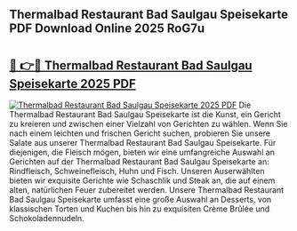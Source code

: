 ## Thermalbad Restaurant Bad Saulgau Speisekarte PDF Download Online 2025 RoG7u

# <h2><a href="http://gc5zwl.nevu.top/?p=Thermalbad+Restaurant+Bad+Saulgau+Speisekarte">🔗 👉🔴 Thermalbad Restaurant Bad Saulgau Speisekarte 2025 PDF</a></h2>

[![Thermalbad Restaurant Bad Saulgau Speisekarte 2025 PDF](https://i.imgur.com/dBaPXMq.png)](http://gc5zwl.nevu.top/?p=Thermalbad+Restaurant+Bad+Saulgau+Speisekarte)
Die Thermalbad Restaurant Bad Saulgau Speisekarte ist die Kunst, ein Gericht zu kreieren und zwischen einer Vielzahl von Gerichten zu wählen. Wenn Sie nach einem leichten und frischen Gericht suchen, probieren Sie unsere Salate aus unserer Thermalbad Restaurant Bad Saulgau Speisekarte. Für diejenigen, die Fleisch mögen, bieten wir eine umfangreiche Auswahl an Gerichten auf der Thermalbad Restaurant Bad Saulgau Speisekarte an: Rindfleisch, Schweinefleisch, Huhn und Fisch. Unseren Auserwählten bieten wir exquisite Gerichte wie Schaschlik und Steak an, die auf einem alten, natürlichen Feuer zubereitet werden. Unsere Thermalbad Restaurant Bad Saulgau Speisekarte umfasst eine große Auswahl an Desserts, von klassischen Torten und Kuchen bis hin zu exquisiten Crème Brûlée und Schokoladennudeln.
